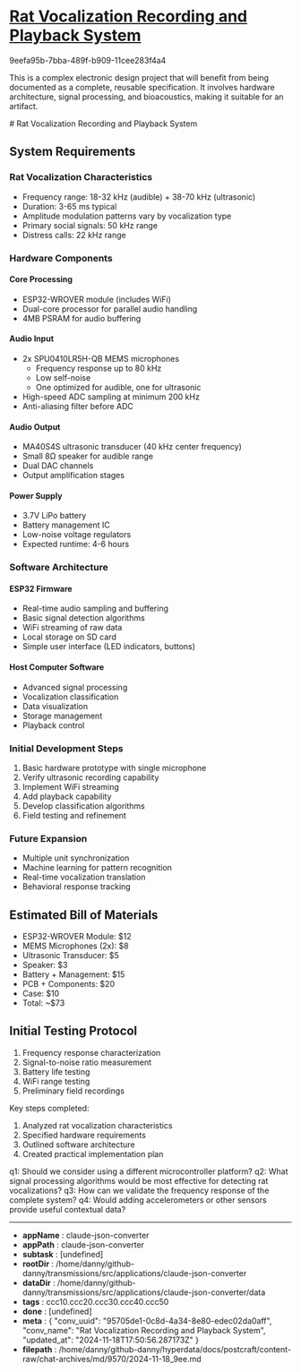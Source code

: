 # [Rat Vocalization Recording and Playback System](https://claude.ai/chat/95705de1-0c8d-4a34-8e80-edec02da0aff)

9eefa95b-7bba-489f-b909-11cee283f4a4

 <antThinking>This is a complex electronic design project that will benefit from being documented as a complete, reusable specification. It involves hardware architecture, signal processing, and bioacoustics, making it suitable for an artifact.</antThinking>

<antArtifact identifier="rat-vocalization-device" type="text/markdown" title="Rat Vocalization Recording and Playback System Specification">
# Rat Vocalization Recording and Playback System

## System Requirements

### Rat Vocalization Characteristics
- Frequency range: 18-32 kHz (audible) + 38-70 kHz (ultrasonic)
- Duration: 3-65 ms typical
- Amplitude modulation patterns vary by vocalization type
- Primary social signals: 50 kHz range
- Distress calls: 22 kHz range

### Hardware Components

#### Core Processing
- ESP32-WROVER module (includes WiFi)
- Dual-core processor for parallel audio handling
- 4MB PSRAM for audio buffering

#### Audio Input
- 2x SPU0410LR5H-QB MEMS microphones
  - Frequency response up to 80 kHz
  - Low self-noise
  - One optimized for audible, one for ultrasonic
- High-speed ADC sampling at minimum 200 kHz
- Anti-aliasing filter before ADC

#### Audio Output
- MA40S4S ultrasonic transducer (40 kHz center frequency)
- Small 8Ω speaker for audible range
- Dual DAC channels
- Output amplification stages

#### Power Supply
- 3.7V LiPo battery
- Battery management IC
- Low-noise voltage regulators
- Expected runtime: 4-6 hours

### Software Architecture

#### ESP32 Firmware
- Real-time audio sampling and buffering
- Basic signal detection algorithms
- WiFi streaming of raw data
- Local storage on SD card
- Simple user interface (LED indicators, buttons)

#### Host Computer Software
- Advanced signal processing
- Vocalization classification
- Data visualization
- Storage management
- Playback control

### Initial Development Steps
1. Basic hardware prototype with single microphone
2. Verify ultrasonic recording capability
3. Implement WiFi streaming
4. Add playback capability
5. Develop classification algorithms
6. Field testing and refinement

### Future Expansion
- Multiple unit synchronization
- Machine learning for pattern recognition
- Real-time vocalization translation
- Behavioral response tracking

## Estimated Bill of Materials
- ESP32-WROVER Module: $12
- MEMS Microphones (2x): $8
- Ultrasonic Transducer: $5
- Speaker: $3
- Battery + Management: $15
- PCB + Components: $20
- Case: $10
- Total: ~$73

## Initial Testing Protocol
1. Frequency response characterization
2. Signal-to-noise ratio measurement
3. Battery life testing
4. WiFi range testing
5. Preliminary field recordings
</antArtifact>

Key steps completed:
1. Analyzed rat vocalization characteristics
2. Specified hardware requirements
3. Outlined software architecture
4. Created practical implementation plan

q1: Should we consider using a different microcontroller platform?
q2: What signal processing algorithms would be most effective for detecting rat vocalizations?
q3: How can we validate the frequency response of the complete system?
q4: Would adding accelerometers or other sensors provide useful contextual data?

---

* **appName** : claude-json-converter
* **appPath** : claude-json-converter
* **subtask** : [undefined]
* **rootDir** : /home/danny/github-danny/transmissions/src/applications/claude-json-converter
* **dataDir** : /home/danny/github-danny/transmissions/src/applications/claude-json-converter/data
* **tags** : ccc10.ccc20.ccc30.ccc40.ccc50
* **done** : [undefined]
* **meta** : {
  "conv_uuid": "95705de1-0c8d-4a34-8e80-edec02da0aff",
  "conv_name": "Rat Vocalization Recording and Playback System",
  "updated_at": "2024-11-18T17:50:56.287173Z"
}
* **filepath** : /home/danny/github-danny/hyperdata/docs/postcraft/content-raw/chat-archives/md/9570/2024-11-18_9ee.md
